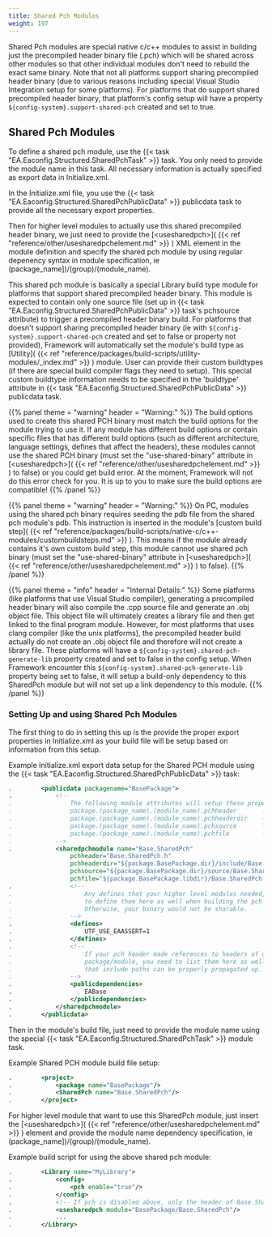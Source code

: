 ```yaml
---
title: Shared Pch Modules
weight: 197
---
```


Shared Pch modules are special native c/c++ modules to assist in building just the precompiled header binary file (.pch) which will be shared across other modules
so that other individual modules don't need to rebuild the exact same binary.  Note that not all platforms support sharing precompiled header binary (due to various
reasons including special Visual Studio Integration setup for some platforms).  For platforms that do support shared precompiled header binary, that platform's
config setup will have a property `${config-system}.support-shared-pch` created and set to true.


<a name="SharedPchModules"></a>
## Shared Pch Modules ##

To define a shared pch module, use the {{< task "EA.Eaconfig.Structured.SharedPchTask" >}} task.  You only need to provide the module name in this task.  All necessary information is actually
specified as export data in Initialize.xml.

In the Initialize.xml file, you use the {{< task "EA.Eaconfig.Structured.SharedPchPublicData" >}} publicdata task to provide all the necessary export properties.

Then for higher level modules to actually use this shared precompiled header binary, we just need to provide the [&lt;usesharedpch&gt;]( {{< ref "reference/other/usesharedpchelement.md" >}} ) XML element in the module definition
and specify the shared pch module by using regular depenency syntax in module specification, ie (package_name])/(group)/(module_name).

This shared pch module is basically a special Library build type module for platforms that support shared precompiled
header binary.  This module is expected to contain only one source file (set up in {{< task "EA.Eaconfig.Structured.SharedPchPublicData" >}} task's pchsource attribute) to
trigger a precompiled header binary build.  For platforms that doesn't support sharing precompiled header binary (ie with `${config-system}.support-shared-pch` created and set to false or property not provided), 
Framework will automatically set the module's build type as [Utility]( {{< ref "reference/packages/build-scripts/utility-modules/_index.md" >}} ) module. User can provide 
their custom buildtypes (if there are special build compiler flags they need to setup).  This special custom buildtype information needs to be
specified in the &#39;buildtype&#39; attribute in {{< task "EA.Eaconfig.Structured.SharedPchPublicData" >}} publicdata task.

{{% panel theme = "warning" header = "Warning:" %}}
The build options used to create this shared PCH binary must match the build options for the module trying to use it.  If any module has different build options
or contain specific files that has different build options (such as different architecture, language settings, defines that affect the headers), 
these modules cannot use the shared PCH binary (must set the "use-shared-binary" attribute in [&lt;usesharedpch&gt;]( {{< ref "reference/other/usesharedpchelement.md" >}} ) 
to false) or you could get build error.  At the moment, Framework will not do this error check for you.  It is up to you to make sure the build options are compatible!
{{% /panel %}}

{{% panel theme = "warning" header = "Warning:" %}}
On PC, modules using the shared pch binary requires seeding the pdb file from the shared pch module's pdb.  This instruction is inserted in the module's
[custom build step]( {{< ref "reference/packages/build-scripts/native-c/c++-modules/custombuildsteps.md" >}} ).  This means if the module already contains it's own
custom build step, this module cannot use shared pch binary (must set the "use-shared-binary" attribute in 
[&lt;usesharedpch&gt;]( {{< ref "reference/other/usesharedpchelement.md" >}} ) to false).
{{% /panel %}}

{{% panel theme = "info" header = "Internal Details:" %}}
Some platforms (like platforms that use Visual Studio compiler), generating a precompiled header binary will also compile the .cpp source file and generate an .obj object
file.  This object file will ultimately creates a library file and then get linked to the final program module.  However, for most platforms that uses clang compiler 
(like the unix platforms), the precompiled header build actually do not create an .obj object file and therefore will not create a library file.  These platforms will have a
`${config-system}.shared-pch-generate-lib` property created and set to false in the config setup.  When Framework encounter this `${config-system}.shared-pch-generate-lib` property
being set to false, it will setup a build-only dependency to this SharedPch module but will not set up a link dependency to this module.
{{% /panel %}}

<a name="SettingUpAndUsingSharedPchModules"></a>
### Setting Up and using Shared Pch Modules ###

The first thing to do in setting this up is the provide the proper export properties in Initialize.xml as your build file will be setup based on information from this setup.

Example Initialize.xml export data setup for the Shared PCH module using the {{< task "EA.Eaconfig.Structured.SharedPchPublicData" >}} task:

```xml
.        <publicdata packagename="BasePackage">
.            <!-- 
.                The following module attributes will setup these properties:
.                package.(package_name).(module_name).pchheader       - The file name of the header file
.                package.(package_name).(module_name).pchheaderdir    - The directory where the above header file is located
.                package.(package_name).(module_name).pchsource       - The empty source file being used to trigger the precompiled header generation
.                package.(package_name).(module_name).pchfile         - The output precompiled header binary
.            -->
.            <sharedpchmodule name="Base.SharedPch" 
                 pchheader="Base.SharedPch.h" 
                 pchheaderdir="${package.BasePackage.dir}/include/Base.SharedPch"
                 pchsource="${package.BasePackage.dir}/source/Base.SharedPch.cpp"
                 pchfile="${package.BasePackage.libdir}/Base.SharedPch.pch">
.                <!-- 
.                    Any defines that your higher level modules needed, you need
.                    to define them here as well when building the pch binary.
.                    Otherwise, your binary would not be sharable.
.                -->
.                <defines>
.                    UTF_USE_EAASSERT=1
.                </defines>
.                <!--
.                    If your pch header made references to headers of other 
.                    package/module, you need to list them here as well so
.                    that include paths can be properly propagated up.
.                -->
.                <publicdependencies>
.                    EABase
.                </publicdependencies>
.            </sharedpchmodule>
.        </publicdata>
```

Then in the module's build file, just need to provide the module name using the special {{< task "EA.Eaconfig.Structured.SharedPchTask" >}} module task.

Example Shared PCH module build file setup:

```xml
.        <project>
.            <package name="BasePackage"/>
.            <SharedPch name="Base.SharedPch"/>
.        </project>
```

For higher level module that want to use this SharedPch module, just insert the [&lt;usesharedpch&gt;]( {{< ref "reference/other/usesharedpchelement.md" >}} ) element and provide
the module name dependency specification, ie (package_name])/(group)/(module_name).

Example build script for using the above shared pch module:

```xml
.        <Library name="MyLibrary">
.            <config>
.                <pch enable="true"/>
.            </config>
.            <!-- If pch is disabled above, only the header of Base.SharedPch will get forced include to current module --> 
.            <usesharedpch module="BasePackage/Base.SharedPch"/>
.            ...
.        </Library>
```

